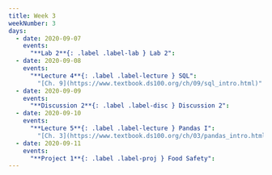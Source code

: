 ```yaml
---
title: Week 3
weekNumber: 3
days:
  - date: 2020-09-07
    events:
      "**Lab 2**{: .label .label-lab } Lab 2":
  - date: 2020-09-08
    events:
      "**Lecture 4**{: .label .label-lecture } SQL":
        "[Ch. 9](https://www.textbook.ds100.org/ch/09/sql_intro.html)"
  - date: 2020-09-09
    events:
      "**Discussion 2**{: .label .label-disc } Discussion 2":
  - date: 2020-09-10
    events:
      "**Lecture 5**{: .label .label-lecture } Pandas I":
        "[Ch. 3](https://www.textbook.ds100.org/ch/03/pandas_intro.html)"
  - date: 2020-09-11
    events:
      "**Project 1**{: .label .label-proj } Food Safety":
---
```


